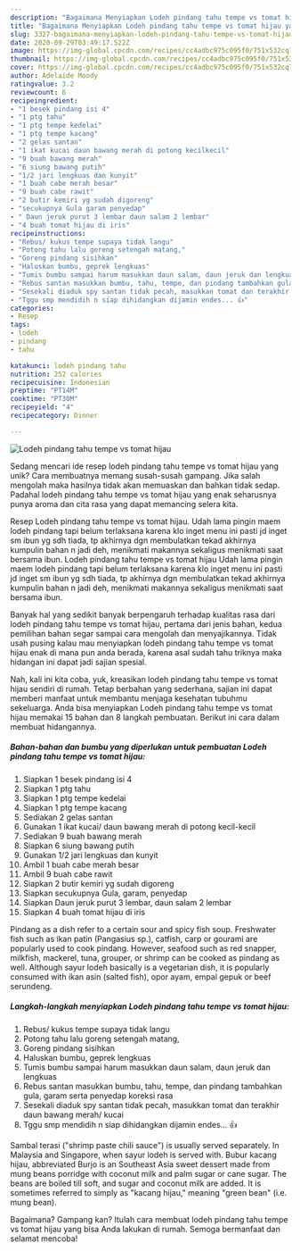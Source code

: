 ```yaml
---
description: "Bagaimana Menyiapkan Lodeh pindang tahu tempe vs tomat hijau yang Bikin Ngiler"
title: "Bagaimana Menyiapkan Lodeh pindang tahu tempe vs tomat hijau yang Bikin Ngiler"
slug: 3327-bagaimana-menyiapkan-lodeh-pindang-tahu-tempe-vs-tomat-hijau-yang-bikin-ngiler
date: 2020-09-29T03:49:17.522Z
image: https://img-global.cpcdn.com/recipes/cc4adbc975c095f0/751x532cq70/lodeh-pindang-tahu-tempe-vs-tomat-hijau-foto-resep-utama.jpg
thumbnail: https://img-global.cpcdn.com/recipes/cc4adbc975c095f0/751x532cq70/lodeh-pindang-tahu-tempe-vs-tomat-hijau-foto-resep-utama.jpg
cover: https://img-global.cpcdn.com/recipes/cc4adbc975c095f0/751x532cq70/lodeh-pindang-tahu-tempe-vs-tomat-hijau-foto-resep-utama.jpg
author: Adelaide Moody
ratingvalue: 3.2
reviewcount: 6
recipeingredient:
- "1 besek pindang isi 4"
- "1 ptg tahu"
- "1 ptg tempe kedelai"
- "1 ptg tempe kacang"
- "2 gelas santan"
- "1 ikat kucai daun bawang merah di potong kecilkecil"
- "9 buah bawang merah"
- "6 siung bawang putih"
- "1/2 jari lengkuas dan kunyit"
- "1 buah cabe merah besar"
- "9 buah cabe rawit"
- "2 butir kemiri yg sudah digoreng"
- "secukupnya Gula garam penyedap"
- " Daun jeruk purut 3 lembar daun salam 2 lembar"
- "4 buah tomat hijau di iris"
recipeinstructions:
- "Rebus/ kukus tempe supaya tidak langu"
- "Potong tahu lalu goreng setengah matang,"
- "Goreng pindang sisihkan"
- "Haluskan bumbu, geprek lengkuas"
- "Tumis bumbu sampai harum masukkan daun salam, daun jeruk dan lengkuas"
- "Rebus santan masukkan bumbu, tahu, tempe, dan pindang tambahkan gula, garam serta penyedap koreksi rasa"
- "Sesekali diaduk spy santan tidak pecah, masukkan tomat dan terakhir daun bawang merah/ kucai"
- "Tggu smp mendidih n siap dihidangkan dijamin endes... 👍"
categories:
- Resep
tags:
- lodeh
- pindang
- tahu

katakunci: lodeh pindang tahu 
nutrition: 252 calories
recipecuisine: Indonesian
preptime: "PT14M"
cooktime: "PT30M"
recipeyield: "4"
recipecategory: Dinner

---
```



![Lodeh pindang tahu tempe vs tomat hijau](https://img-global.cpcdn.com/recipes/cc4adbc975c095f0/751x532cq70/lodeh-pindang-tahu-tempe-vs-tomat-hijau-foto-resep-utama.jpg)

Sedang mencari ide resep lodeh pindang tahu tempe vs tomat hijau yang unik? Cara membuatnya memang susah-susah gampang. Jika salah mengolah maka hasilnya tidak akan memuaskan dan bahkan tidak sedap. Padahal lodeh pindang tahu tempe vs tomat hijau yang enak seharusnya punya aroma dan cita rasa yang dapat memancing selera kita.

Resep Lodeh pindang tahu tempe vs tomat hijau. Udah lama pingin maem lodeh pindang tapi belum terlaksana karena klo inget menu ini pasti jd inget sm ibun yg sdh tiada, tp akhirnya dgn membulatkan tekad akhirnya kumpulin bahan n jadi deh, menikmati makannya sekaligus menikmati saat bersama ibun. Lodeh pindang tahu tempe vs tomat hijau Udah lama pingin maem lodeh pindang tapi belum terlaksana karena klo inget menu ini pasti jd inget sm ibun yg sdh tiada, tp akhirnya dgn membulatkan tekad akhirnya kumpulin bahan n jadi deh, menikmati makannya sekaligus menikmati saat bersama ibun.

Banyak hal yang sedikit banyak berpengaruh terhadap kualitas rasa dari lodeh pindang tahu tempe vs tomat hijau, pertama dari jenis bahan, kedua pemilihan bahan segar sampai cara mengolah dan menyajikannya. Tidak usah pusing kalau mau menyiapkan lodeh pindang tahu tempe vs tomat hijau enak di mana pun anda berada, karena asal sudah tahu triknya maka hidangan ini dapat jadi sajian spesial.


Nah, kali ini kita coba, yuk, kreasikan lodeh pindang tahu tempe vs tomat hijau sendiri di rumah. Tetap berbahan yang sederhana, sajian ini dapat memberi manfaat untuk membantu menjaga kesehatan tubuhmu sekeluarga. Anda bisa menyiapkan Lodeh pindang tahu tempe vs tomat hijau memakai 15 bahan dan 8 langkah pembuatan. Berikut ini cara dalam membuat hidangannya.

<!--inarticleads1-->

##### Bahan-bahan dan bumbu yang diperlukan untuk pembuatan Lodeh pindang tahu tempe vs tomat hijau:

1. Siapkan 1 besek pindang isi 4
1. Siapkan 1 ptg tahu
1. Siapkan 1 ptg tempe kedelai
1. Siapkan 1 ptg tempe kacang
1. Sediakan 2 gelas santan
1. Gunakan 1 ikat kucai/ daun bawang merah di potong kecil-kecil
1. Sediakan 9 buah bawang merah
1. Siapkan 6 siung bawang putih
1. Gunakan 1/2 jari lengkuas dan kunyit
1. Ambil 1 buah cabe merah besar
1. Ambil 9 buah cabe rawit
1. Siapkan 2 butir kemiri yg sudah digoreng
1. Siapkan secukupnya Gula, garam, penyedap
1. Siapkan  Daun jeruk purut 3 lembar, daun salam 2 lembar
1. Siapkan 4 buah tomat hijau di iris


Pindang as a dish refer to a certain sour and spicy fish soup. Freshwater fish such as ikan patin (Pangasius sp.), catfish, carp or gourami are popularly used to cook pindang. However, seafood such as red snapper, milkfish, mackerel, tuna, grouper, or shrimp can be cooked as pindang as well. Although sayur lodeh basically is a vegetarian dish, it is popularly consumed with ikan asin (salted fish), opor ayam, empal gepuk or beef serundeng. 

<!--inarticleads2-->

##### Langkah-langkah menyiapkan Lodeh pindang tahu tempe vs tomat hijau:

1. Rebus/ kukus tempe supaya tidak langu
1. Potong tahu lalu goreng setengah matang,
1. Goreng pindang sisihkan
1. Haluskan bumbu, geprek lengkuas
1. Tumis bumbu sampai harum masukkan daun salam, daun jeruk dan lengkuas
1. Rebus santan masukkan bumbu, tahu, tempe, dan pindang tambahkan gula, garam serta penyedap koreksi rasa
1. Sesekali diaduk spy santan tidak pecah, masukkan tomat dan terakhir daun bawang merah/ kucai
1. Tggu smp mendidih n siap dihidangkan dijamin endes... 👍


Sambal terasi (&#34;shrimp paste chili sauce&#34;) is usually served separately. In Malaysia and Singapore, when sayur lodeh is served with. Bubur kacang hijau, abbreviated Burjo is an Southeast Asia sweet dessert made from mung beans porridge with coconut milk and palm sugar or cane sugar. The beans are boiled till soft, and sugar and coconut milk are added. It is sometimes referred to simply as &#34;kacang hijau,&#34; meaning &#34;green bean&#34; (i.e. mung bean). 

Bagaimana? Gampang kan? Itulah cara membuat lodeh pindang tahu tempe vs tomat hijau yang bisa Anda lakukan di rumah. Semoga bermanfaat dan selamat mencoba!
